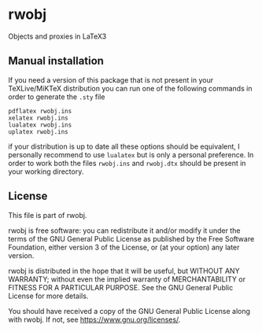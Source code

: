 # rwobj
Objects and proxies in LaTeX3

## Manual installation

If you need a version of this package that is not present in your TeXLive/MiKTeX distribution you can run one of the following commands in order to generate the `.sty` file

    pdflatex rwobj.ins
    xelatex rwobj.ins
    lualatex rwobj.ins
    uplatex rwobj.ins

if your distribution is up to date all these options should be equivalent, I personally recommend to use `lualatex` but is only a personal preference. In order to work both the files `rwobj.ins` and `rwobj.dtx` should be present in your working directory.

## License

This file is part of rwobj.

rwobj is free software: you can redistribute it and/or modify it under the terms of the GNU General Public License as published by the Free Software Foundation, either version 3 of the License, or (at your option) any later version.

rwobj is distributed in the hope that it will be useful, but WITHOUT ANY WARRANTY; without even the implied warranty of MERCHANTABILITY or FITNESS FOR A PARTICULAR PURPOSE. See the GNU General Public License for more details.

You should have received a copy of the GNU General Public License along with rwobj. If not, see <https://www.gnu.org/licenses/>.

